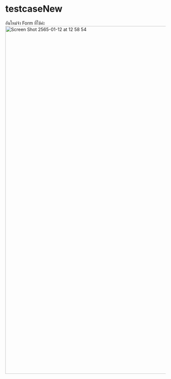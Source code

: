 # testcaseNew
อันใหม่จ้า 
Form ที่ใช้ค่ะ
<img width="1091" alt="Screen Shot 2565-01-12 at 12 58 54" src="https://user-images.githubusercontent.com/60128438/149072262-40303890-0d38-4694-9a17-6661bbf9c4e6.png">
